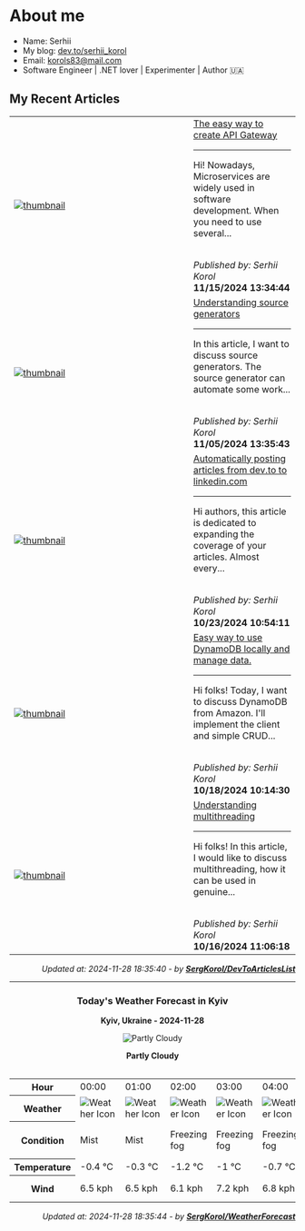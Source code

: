 <h1>About me</h1>

- Name: Serhii
- My blog: [dev.to/serhii_korol](https://dev.to/serhii_korol_ab7776c50dba)
- Email: [korols83@mail.com](mailto:korols83@mail.com)
- Software Engineer | .NET lover | Experimenter | Author 🇺🇦

<h2>My Recent Articles</h2>

<table>
        <tr>
<td width="300px"><a href="https://dev.to/serhii_korol_ab7776c50dba/the-easy-way-to-create-api-gateway-36h9"><img src="https://media2.dev.to/dynamic/image/width=1000,height=420,fit=cover,gravity=auto,format=auto/https%3A%2F%2Fdev-to-uploads.s3.amazonaws.com%2Fuploads%2Farticles%2Fzsnn35fkzt12b4g5jx6f.jpg" alt="thumbnail"></a></td>
<td><a href="https://dev.to/serhii_korol_ab7776c50dba/the-easy-way-to-create-api-gateway-36h9">The easy way to create API Gateway</a><hr><p>Hi! Nowadays, Microservices are widely used in software development. When you need to use several...</p><br><i>Published by: Serhii Korol</i><br><b>11/15/2024 13:34:44</b></td>
</tr>
<tr>
<td width="300px"><a href="https://dev.to/serhii_korol_ab7776c50dba/understanding-source-generators-60a"><img src="https://media2.dev.to/dynamic/image/width=1000,height=420,fit=cover,gravity=auto,format=auto/https%3A%2F%2Fdev-to-uploads.s3.amazonaws.com%2Fuploads%2Farticles%2Fn94bx4cdy6ce5nrmsvuh.jpg" alt="thumbnail"></a></td>
<td><a href="https://dev.to/serhii_korol_ab7776c50dba/understanding-source-generators-60a">Understanding source generators</a><hr><p>In this article, I want to discuss source generators. The source generator can automate some work...</p><br><i>Published by: Serhii Korol</i><br><b>11/05/2024 13:35:43</b></td>
</tr>
<tr>
<td width="300px"><a href="https://dev.to/serhii_korol_ab7776c50dba/automatically-posting-articles-from-devto-to-linkedincom-17p5"><img src="https://media2.dev.to/dynamic/image/width=1000,height=420,fit=cover,gravity=auto,format=auto/https%3A%2F%2Fdev-to-uploads.s3.amazonaws.com%2Fuploads%2Farticles%2F5cykmama5ywx9r6pjrpj.png" alt="thumbnail"></a></td>
<td><a href="https://dev.to/serhii_korol_ab7776c50dba/automatically-posting-articles-from-devto-to-linkedincom-17p5">Automatically posting articles from dev.to to linkedin.com</a><hr><p>Hi authors, this article is dedicated to expanding the coverage of your articles. Almost every...</p><br><i>Published by: Serhii Korol</i><br><b>10/23/2024 10:54:11</b></td>
</tr>
<tr>
<td width="300px"><a href="https://dev.to/serhii_korol_ab7776c50dba/easy-way-to-use-dynamodb-locally-and-manage-data-481o"><img src="https://media2.dev.to/dynamic/image/width=1000,height=420,fit=cover,gravity=auto,format=auto/https%3A%2F%2Fdev-to-uploads.s3.amazonaws.com%2Fuploads%2Farticles%2Fd30cvjrlt3c7871mkymi.png" alt="thumbnail"></a></td>
<td><a href="https://dev.to/serhii_korol_ab7776c50dba/easy-way-to-use-dynamodb-locally-and-manage-data-481o">Easy way to use DynamoDB locally and manage data.</a><hr><p>Hi folks! Today, I want to discuss DynamoDB from Amazon. I'll implement the client and simple CRUD...</p><br><i>Published by: Serhii Korol</i><br><b>10/18/2024 10:14:30</b></td>
</tr>
<tr>
<td width="300px"><a href="https://dev.to/serhii_korol_ab7776c50dba/understanding-multithreading-1bid"><img src="https://media2.dev.to/dynamic/image/width=1000,height=420,fit=cover,gravity=auto,format=auto/https%3A%2F%2Fdev-to-uploads.s3.amazonaws.com%2Fuploads%2Farticles%2Fuksqbb3eawzs15z59xm5.png" alt="thumbnail"></a></td>
<td><a href="https://dev.to/serhii_korol_ab7776c50dba/understanding-multithreading-1bid">Understanding multithreading</a><hr><p>Hi folks! In this article, I would like to discuss multithreading, how it can be used in genuine...</p><br><i>Published by: Serhii Korol</i><br><b>10/16/2024 11:06:18</b></td>
</tr>

</table>

<div align="right">

<i>Updated at: 2024-11-28 18:35:40 - by <b>[SergKorol/DevToArticlesList](https://github.com/SergKorol/DevToArticlesList)</b></i>

</div>

<hr>
<div align="center">
<h3>Today's Weather Forecast in Kyiv</h3>

<b>Kyiv, Ukraine - 2024-11-28</b>

<img src="https://cdn.weatherapi.com/weather/64x64/night/116.png" alt="Partly Cloudy" />

<b>Partly Cloudy</b>
</div>

<table>
    <table>
<tr><th>Hour</th>
<td>00:00</td>
<td>01:00</td>
<td>02:00</td>
<td>03:00</td>
<td>04:00</td>
<td>05:00</td>
<td>06:00</td>
<td>07:00</td>
<td>08:00</td>
<td>09:00</td>
<td>10:00</td>
<td>11:00</td>
<td>12:00</td>
<td>13:00</td>
<td>14:00</td>
<td>15:00</td>
<td>16:00</td>
<td>17:00</td>
<td>18:00</td>
<td>19:00</td>
<td>20:00</td>
<td>21:00</td>
<td>22:00</td>
<td>23:00</td>
</tr>
<tr><th>Weather</th>
<td><img src="https://cdn.weatherapi.com/weather/64x64/night/143.png" alt="Weather Icon"></td>
<td><img src="https://cdn.weatherapi.com/weather/64x64/night/143.png" alt="Weather Icon"></td>
<td><img src="https://cdn.weatherapi.com/weather/64x64/night/260.png" alt="Weather Icon"></td>
<td><img src="https://cdn.weatherapi.com/weather/64x64/night/260.png" alt="Weather Icon"></td>
<td><img src="https://cdn.weatherapi.com/weather/64x64/night/260.png" alt="Weather Icon"></td>
<td><img src="https://cdn.weatherapi.com/weather/64x64/night/260.png" alt="Weather Icon"></td>
<td><img src="https://cdn.weatherapi.com/weather/64x64/night/260.png" alt="Weather Icon"></td>
<td><img src="https://cdn.weatherapi.com/weather/64x64/night/143.png" alt="Weather Icon"></td>
<td><img src="https://cdn.weatherapi.com/weather/64x64/day/143.png" alt="Weather Icon"></td>
<td><img src="https://cdn.weatherapi.com/weather/64x64/day/311.png" alt="Weather Icon"></td>
<td><img src="https://cdn.weatherapi.com/weather/64x64/day/311.png" alt="Weather Icon"></td>
<td><img src="https://cdn.weatherapi.com/weather/64x64/day/143.png" alt="Weather Icon"></td>
<td><img src="https://cdn.weatherapi.com/weather/64x64/day/143.png" alt="Weather Icon"></td>
<td><img src="https://cdn.weatherapi.com/weather/64x64/day/122.png" alt="Weather Icon"></td>
<td><img src="https://cdn.weatherapi.com/weather/64x64/day/122.png" alt="Weather Icon"></td>
<td><img src="https://cdn.weatherapi.com/weather/64x64/day/122.png" alt="Weather Icon"></td>
<td><img src="https://cdn.weatherapi.com/weather/64x64/night/143.png" alt="Weather Icon"></td>
<td><img src="https://cdn.weatherapi.com/weather/64x64/night/122.png" alt="Weather Icon"></td>
<td><img src="https://cdn.weatherapi.com/weather/64x64/night/122.png" alt="Weather Icon"></td>
<td><img src="https://cdn.weatherapi.com/weather/64x64/night/116.png" alt="Weather Icon"></td>
<td><img src="https://cdn.weatherapi.com/weather/64x64/night/116.png" alt="Weather Icon"></td>
<td><img src="https://cdn.weatherapi.com/weather/64x64/night/116.png" alt="Weather Icon"></td>
<td><img src="https://cdn.weatherapi.com/weather/64x64/night/119.png" alt="Weather Icon"></td>
<td><img src="https://cdn.weatherapi.com/weather/64x64/night/116.png" alt="Weather Icon"></td>
</tr>
<tr><th>Condition</th>
<td>Mist</td>
<td>Mist</td>
<td>Freezing fog</td>
<td>Freezing fog</td>
<td>Freezing fog</td>
<td>Freezing fog</td>
<td>Freezing fog</td>
<td>Mist</td>
<td>Mist</td>
<td>Light freezing rain</td>
<td>Light freezing rain</td>
<td>Mist</td>
<td>Mist</td>
<td>Overcast </td>
<td>Overcast </td>
<td>Overcast </td>
<td>Mist</td>
<td>Overcast </td>
<td>Overcast </td>
<td>Partly Cloudy </td>
<td>Partly Cloudy </td>
<td>Partly Cloudy </td>
<td>Cloudy </td>
<td>Partly Cloudy </td>
</tr>
<tr><th>Temperature</th>
<td>-0.4 °C</td>
<td>-0.3 °C</td>
<td>-1.2 °C</td>
<td>-1 °C</td>
<td>-0.7 °C</td>
<td>-0.4 °C</td>
<td>-0.2 °C</td>
<td>0.1 °C</td>
<td>0.1 °C</td>
<td>0.5 °C</td>
<td>0.7 °C</td>
<td>0.7 °C</td>
<td>0.9 °C</td>
<td>1.2 °C</td>
<td>1.2 °C</td>
<td>0.9 °C</td>
<td>0.7 °C</td>
<td>0.9 °C</td>
<td>0.8 °C</td>
<td>0.3 °C</td>
<td>0 °C</td>
<td>-0.1 °C</td>
<td>0 °C</td>
<td>0.1 °C</td>
</tr>
<tr><th>Wind</th>
<td>6.5 kph</td>
<td>6.5 kph</td>
<td>6.1 kph</td>
<td>7.2 kph</td>
<td>6.8 kph</td>
<td>6.8 kph</td>
<td>5.4 kph</td>
<td>6.1 kph</td>
<td>5.8 kph</td>
<td>6.5 kph</td>
<td>6.5 kph</td>
<td>7.2 kph</td>
<td>7.9 kph</td>
<td>9.4 kph</td>
<td>9.4 kph</td>
<td>9 kph</td>
<td>9.7 kph</td>
<td>11.2 kph</td>
<td>11.5 kph</td>
<td>11.9 kph</td>
<td>13.3 kph</td>
<td>13 kph</td>
<td>13.3 kph</td>
<td>13.7 kph</td>
</tr>
</table>

</table>

<div align="right">

<i>Updated at: 2024-11-28 18:35:44 - by <b>[SergKorol/WeatherForecast](https://github.com/SergKorol/WeatherForecast)</b></i>

</div>

